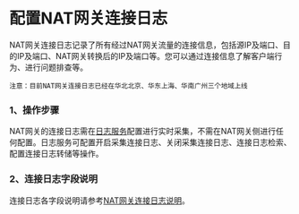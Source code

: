 # 配置NAT网关连接日志
NAT网关连接日志记录了所有经过NAT网关流量的连接信息，包括源IP及端口、目的IP及端口、NAT网关转换后的IP及端口等。您可以通过连接信息了解客户端行为、进行问题排查等。

    注意：目前NAT网关连接日志已经在华北北京、华东上海、华南广州三个地域上线
    
### 1、操作步骤
NAT网关的连接日志需在[日志服务](https://docs.jdcloud.com/log-service/product-overview)配置进行实时采集，不需在NAT网关侧进行任何配置。日志服务可配置开启采集连接日志、关闭采集连接日志、连接日志检索、配置连接日志转储等操作。

### 2、连接日志字段说明
连接日志各字段说明请参考[NAT网关连接日志说明](https://docs.jdcloud.com/cn/log-service/natlog)。
